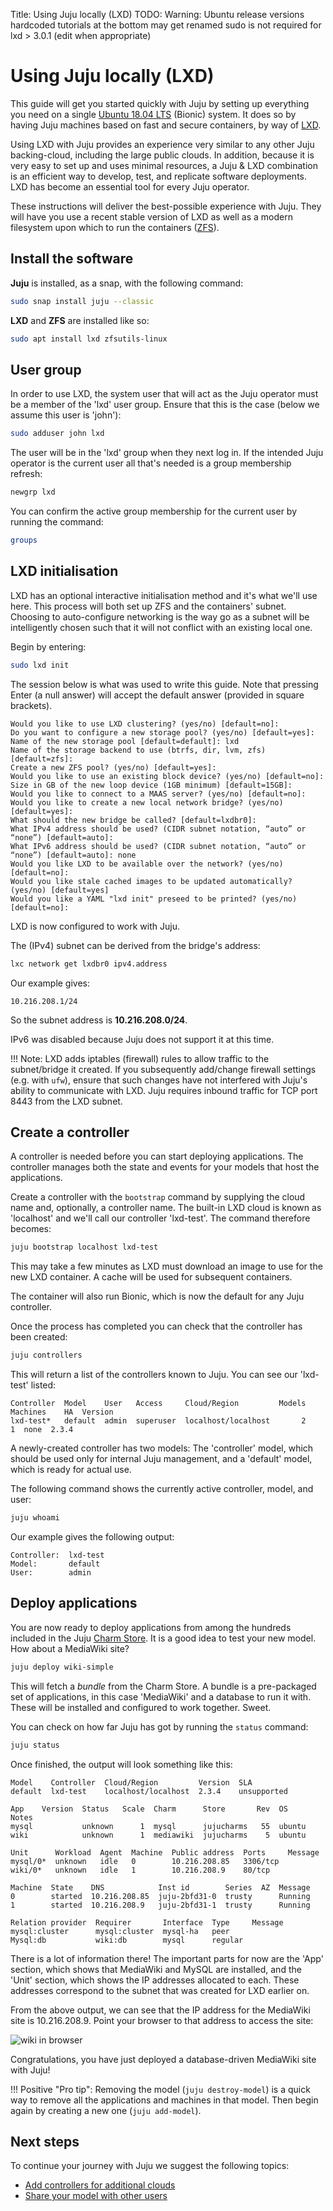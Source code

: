 Title: Using Juju locally (LXD)
TODO:  Warning: Ubuntu release versions hardcoded
       tutorials at the bottom may get renamed
       sudo is not required for lxd > 3.0.1 (edit when appropriate)

# Using Juju locally (LXD)

This guide will get you started quickly with Juju by setting up everything you
need on a single [Ubuntu 18.04 LTS][Bionic-download] (Bionic) system. It does
so by having Juju machines based on fast and secure containers, by way of
[LXD][lxd-upstream].

Using LXD with Juju provides an experience very similar to any other Juju
backing-cloud, including the large public clouds. In addition, because it is
very easy to set up and uses minimal resources, a Juju & LXD combination is an
efficient way to develop, test, and replicate software deployments. LXD has
become an essential tool for every Juju operator.

These instructions will deliver the best-possible experience with Juju. They
will have you use a recent stable version of LXD as well as a modern filesystem
upon which to run the containers ([ZFS][ZFS-wiki]).

## Install the software

**Juju** is installed, as a snap, with the following command:

```bash
sudo snap install juju --classic
```

**LXD** and **ZFS** are installed like so:

```bash
sudo apt install lxd zfsutils-linux
```

## User group

In order to use LXD, the system user that will act as the Juju operator must be
a member of the 'lxd' user group. Ensure that this is the case (below we assume
this user is 'john'):

```bash
sudo adduser john lxd
```

The user will be in the 'lxd' group when they next log in. If the intended Juju
operator is the current user all that's needed is a group membership refresh:

```bash
newgrp lxd
```

You can confirm the active group membership for the current user by running the
command:

```bash
groups
```

## LXD initialisation

LXD has an optional interactive initialisation method and it's what we'll use
here. This process will both set up ZFS and the containers' subnet. Choosing
to auto-configure networking is the way go as a subnet will be intelligently
chosen such that it will not conflict with an existing local one.

Begin by entering:

```bash
sudo lxd init
```

The session below is what was used to write this guide. Note that pressing
Enter (a null answer) will accept the default answer (provided in square
brackets).

```no-highlight
Would you like to use LXD clustering? (yes/no) [default=no]: 
Do you want to configure a new storage pool? (yes/no) [default=yes]: 
Name of the new storage pool [default=default]: lxd
Name of the storage backend to use (btrfs, dir, lvm, zfs) [default=zfs]: 
Create a new ZFS pool? (yes/no) [default=yes]: 
Would you like to use an existing block device? (yes/no) [default=no]: 
Size in GB of the new loop device (1GB minimum) [default=15GB]:
Would you like to connect to a MAAS server? (yes/no) [default=no]: 
Would you like to create a new local network bridge? (yes/no) [default=yes]: 
What should the new bridge be called? [default=lxdbr0]: 
What IPv4 address should be used? (CIDR subnet notation, “auto” or “none”) [default=auto]:     
What IPv6 address should be used? (CIDR subnet notation, “auto” or “none”) [default=auto]: none
Would you like LXD to be available over the network? (yes/no) [default=no]: 
Would you like stale cached images to be updated automatically? (yes/no) [default=yes] 
Would you like a YAML "lxd init" preseed to be printed? (yes/no) [default=no]:
```

LXD is now configured to work with Juju.

The (IPv4) subnet can be derived from the bridge's address:

```bash
lxc network get lxdbr0 ipv4.address
```

Our example gives:

```no-highlight
10.216.208.1/24
```

So the subnet address is **10.216.208.0/24**.

IPv6 was disabled because Juju does not support it at this time.

!!! Note:
    LXD adds iptables (firewall) rules to allow traffic to the subnet/bridge it
    created. If you subsequently add/change firewall settings (e.g. with
    `ufw`), ensure that such changes have not interfered with Juju's ability to
    communicate with LXD. Juju requires inbound traffic for TCP port 8443 from
    the LXD subnet.

## Create a controller

A controller is needed before you can start deploying applications. The
controller manages both the state and events for your models that host the
applications.

Create a controller with the `bootstrap` command by supplying the cloud name
and, optionally, a controller name. The built-in LXD cloud is known as
'localhost' and we'll call our controller 'lxd-test'. The command therefore
becomes:

```bash
juju bootstrap localhost lxd-test
```

This may take a few minutes as LXD must download an image to use for the new
LXD container. A cache will be used for subsequent containers.

The container will also run Bionic, which is now the default for any Juju
controller.

Once the process has completed you can check that the controller has been
created:

```bash
juju controllers
```

This will return a list of the controllers known to Juju. You can see our
'lxd-test' listed:

```no-highlight
Controller  Model    User   Access     Cloud/Region         Models  Machines    HA  Version
lxd-test*   default  admin  superuser  localhost/localhost       2         1  none  2.3.4
```

A newly-created controller has two models: The 'controller' model, which should
be used only for internal Juju management, and a 'default' model, which is
ready for actual use.

The following command shows the currently active controller, model, and user:

```bash
juju whoami
```

Our example gives the following output:

```no-highlight
Controller:  lxd-test
Model:       default
User:        admin
```

## Deploy applications

You are now ready to deploy applications from among the hundreds included in
the Juju [Charm Store][charm-store]. It is a good idea to test your new model.
How about a MediaWiki site?

```bash
juju deploy wiki-simple
```

This will fetch a *bundle* from the Charm Store. A bundle is a pre-packaged set
of applications, in this case 'MediaWiki' and a database to run it with. These
will be installed and configured to work together. Sweet.

You can check on how far Juju has got by running the `status` command:

```bash
juju status
```

Once finished, the output will look something like this:

```no-highlight
Model    Controller  Cloud/Region         Version  SLA
default  lxd-test    localhost/localhost  2.3.4    unsupported

App    Version  Status   Scale  Charm      Store       Rev  OS      Notes
mysql           unknown      1  mysql      jujucharms   55  ubuntu  
wiki            unknown      1  mediawiki  jujucharms    5  ubuntu  

Unit      Workload  Agent  Machine  Public address  Ports     Message
mysql/0*  unknown   idle   0        10.216.208.85   3306/tcp  
wiki/0*   unknown   idle   1        10.216.208.9    80/tcp    

Machine  State    DNS            Inst id        Series  AZ  Message
0        started  10.216.208.85  juju-2bfd31-0  trusty      Running
1        started  10.216.208.9   juju-2bfd31-1  trusty      Running

Relation provider  Requirer       Interface  Type     Message
mysql:cluster      mysql:cluster  mysql-ha   peer     
Mysql:db           wiki:db        mysql      regular
```

There is a lot of information there! The important parts for now are the 'App'
section, which shows that MediaWiki and MySQL are installed, and the 'Unit'
section, which shows the IP addresses allocated to each. These addresses
correspond to the subnet that was created for LXD earlier on.

From the above output, we can see that the IP address for the MediaWiki site is
10.216.208.9. Point your browser to that address to access the site:

![wiki in browser](./media/tut-lxd-wiki-simple-browser-3.png)

Congratulations, you have just deployed a database-driven MediaWiki site with
Juju!

!!! Positive "Pro tip":
    Removing the model (`juju destroy-model`) is a quick way to remove all the
    applications and machines in that model. Then begin again by creating a new
    one (`juju add-model`).

## Next steps

To continue your journey with Juju we suggest the following topics:

 - [Add controllers for additional clouds][tut-cloud]
 - [Share your model with other users][share]


<!-- LINKS -->

[LXD-upstream]: https://linuxcontainers.org/lxd/
[Bionic-download]: http://www.ubuntu.com/download/
[ZFS-wiki]: https://wiki.ubuntu.com/ZFS
[charm-store]: https://jujucharms.com
[charms]: ./charms.md
[clouds]: ./clouds.md
[concepts]: ./juju-concepts.md
[long-term-support]: https://wiki.ubuntu.com/LTS
[share]: ./tut-users.md
[tut-cloud]: ./tut-google.md

